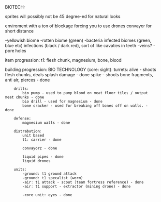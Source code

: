 BIOTECH:

sprites will possibly not be 45 degree-ed for natural looks

enviroment with a ton of blockage forcing you to use drones
convayor for short distance

-yellowish biome
-rotten biome (green)
-bacteria infected biomes (green, blue etc)
infections (black / dark red), sort of like cavaties in teeth
-veins?
-pore holes

item progression:
    t1: flesh chunk, magnesium, bone, blood
    

building progression:
    BIO TECHNOLOGY (core: sight):
        turrets:
            alive - shoots flesh chunks, deals splash damage - done
            spike - shoots bone fragments, anti air, pierces - done

        drills:
            bio pump - used to pump blood on meat floor tiles / output meat chunks - done
            bio drill - used for magnesium - done
            bone cracker - used for breaking off bones off on walls. - done
        
        defense:
            magnesium walls - done

        distrabution:
            unit based
            t1: carrier - done
            
            convayorz - done
            
            liquid pipes - done
            liquid drones
        
        units:
            -ground: t1 ground attack
            -ground: t1 specalist (worm)
            -air: t1 attack - scout (team fortress reference) - done
            -air: t1 support - extractor (mining drone) - done

            -core unit: eyes - done